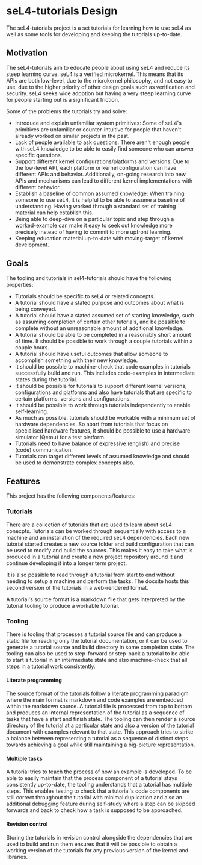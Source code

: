 <!--
     Copyright 2020, Data61, CSIRO (ABN 41 687 119 230).

     SPDX-License-Identifier: CC-BY-SA-4.0
-->

# seL4-tutorials Design

The seL4-tutorials project is a set tutorials for learning how to use seL4 as
well as some tools for developing and keeping the tutorials up-to-date.

## Motivation

The seL4-tutorials aim to educate people about using seL4 and reduce its steep
learning curve.
seL4 is a verified microkernel. This means that its APIs are both low-level,
due to the microkernel philosophy, and not easy to use, due to the higher priority
of other design goals such as verification and security. seL4 seeks wide adoption
but having a very steep learning curve for people starting out is a significant
friction.

Some of the problems the tutorials try and solve:
- Introduce and explain unfamiliar system primitives: Some of seL4's primitives
  are unfamiliar or counter-intuitive for people that haven't already worked on
  similar projects in the past.
- Lack of people available to ask questions: There aren't enough people with seL4
  knowledge to be able to easily find someone who can answer specific questions.
- Support different kernel configurations/platforms and versions: Due to the low-level
  API, each platform or kernel configuration can have different APIs and behavior.
  Additionally, on-going research into new APIs and mechanisms can lead to different
  kernel implementations with different behavior.
- Establish a baseline of common assumed knowledge: When training someone to use
  seL4, it is helpful to be able to assume a baseline of understanding. Having worked
  through a standard set of training material can help establish this.
- Being able to deep-dive on a particular topic and step through a worked-example
  can make it easy to seek out knowledge more precisely instead of having to commit
  to more upfront learning.
- Keeping education material up-to-date with moving-target of kernel development.

## Goals

The tooling and tutorials in sel4-tutorials should have the following properties:
- Tutorials should be specific to seL4 or related concepts.
- A tutorial should have a stated purpose and outcomes about what is being conveyed.
- A tutorial should have a stated assumed set of starting knowledge, such as assuming
  completion of certain other tutorials, and be possible to complete without an
  unreasonable amount of additional knowledge.
- A tutorial should be able to be completed in a reasonably short amount of time.
  It should be possible to work through a couple tutorials within a couple hours.
- A tutorial should have useful outcomes that allow someone to accomplish something
  with their new knowledge.
- It should be possible to machine-check that code examples in tutorials successfully
  build and run. This includes code-examples in intermediate states during the tutorial.
- It should be possible for tutorials to support different kernel versions, configurations
  and platforms and also have tutorials that are specific to certain platforms, versions
  and configurations.
- It should be possible to work through tutorials independently to enable self-learning.
- As much as possible, tutorials should be workable with a minimum set of hardware
  dependencies. So apart from tutorials that focus on specialised hardware features, it
  should be possible to use a hardware simulator (Qemu) for a test platform.
- Tutorials need to have balance of expressive (english) and precise (code) communication.
- Tutorials can target different levels of assumed knowledge and should be used to
  demonstrate complex concepts also.

## Features

This project has the following components/features:

### Tutorials

There are a collection of tutorials that are used to learn about seL4 conecpts.
Tutorials can be worked through sequentially with access to a machine and an installation
of the required seL4 dependencies. Each new tutorial started creates a new source folder
and build configuration that can be used to modify and build the sources. This makes it
easy to take what is produced in a tutorial and create a new project repository around it
and continue developing it into a longer term project.

It is also possible to read through a tutorial
from start to end without needing to setup a machine and perform the tasks. The docsite
hosts this second version of the tutorials in a web-rendered format. 

A tutorial's source format is a markdown file that gets interpreted by the tutorial tooling
to produce a workable tutorial.

### Tooling

There is tooling that processes a tutorial source file and can produce a static file
for reading only the tutorial documentation, or it can be used to generate a tutorial
source and build directory in some completion state.  The tooling can also be used
to step-forward or step-back a tutorial to be able to start a tutorial in an intermediate
state and also machine-check that all steps in a tutorial work consistently.

#### Literate programming

The source format of the tutorials follow a literate programming paradigm where the main
format is markdown and code examples are embedded within the markdown source. A tutorial
file is processed from top to bottom and produces an internal representation of the
tutorial as a sequence of tasks that have a start and finish state. The tooling can then
render a source directory of the tutorial at a particular state and also a version of the
tutorial document with examples relevant to that state.  This approach tries to strike
a balance between representing a tutorial as a sequence of distinct steps towards
achieving a goal while still maintaining a big-picture representation.

#### Multiple tasks

A tutorial tries to teach the process of how an example is developed. To be able to
easily maintain that the process component of a tutorial stays consistently up-to-date,
the tooling understands that a tutorial has multiple steps. This enables testing to
check that a tutorial's code components are still correct throughout the tutorial with
minimal duplication and also an additional debugging feature during self-study where
a step can be skipped forwards and back to check how a task is supposed to be approached.

#### Revision control

Storing the tutorials in revision control alongside the dependencies that are used
to build and run them ensures that it will be possible to obtain a working version
of the tutorials for any previous version of the kernel and libraries.

